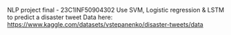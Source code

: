 NLP project final - 23C1INF50904302
Use SVM, Logistic regression & LSTM to predict a disaster tweet
Data here: https://www.kaggle.com/datasets/vstepanenko/disaster-tweets/data
